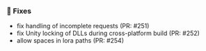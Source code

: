 ### 🐛 Fixes

- fix handling of incomplete requests (PR: #251)
- fix Unity locking of DLLs during cross-platform build (PR: #252)
- allow spaces in lora paths (PR: #254)

